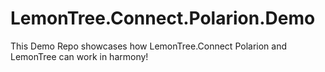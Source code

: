 # LemonTree.Connect.Polarion.Demo
This Demo Repo showcases how LemonTree.Connect Polarion and LemonTree can work in harmony!
